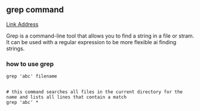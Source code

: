 ## grep command

[Link Address](https://help.ubuntu.com/community/grep)

Grep is a command-line tool that allows you to find a string in a file or stram. It can be used with a regular expression to be more flexible ai finding strings.

### how to use grep

```shell
grep 'abc' filename


# this command searches all files in the current directory for the name and lists all lines that contain a match
grep 'abc' *
```

